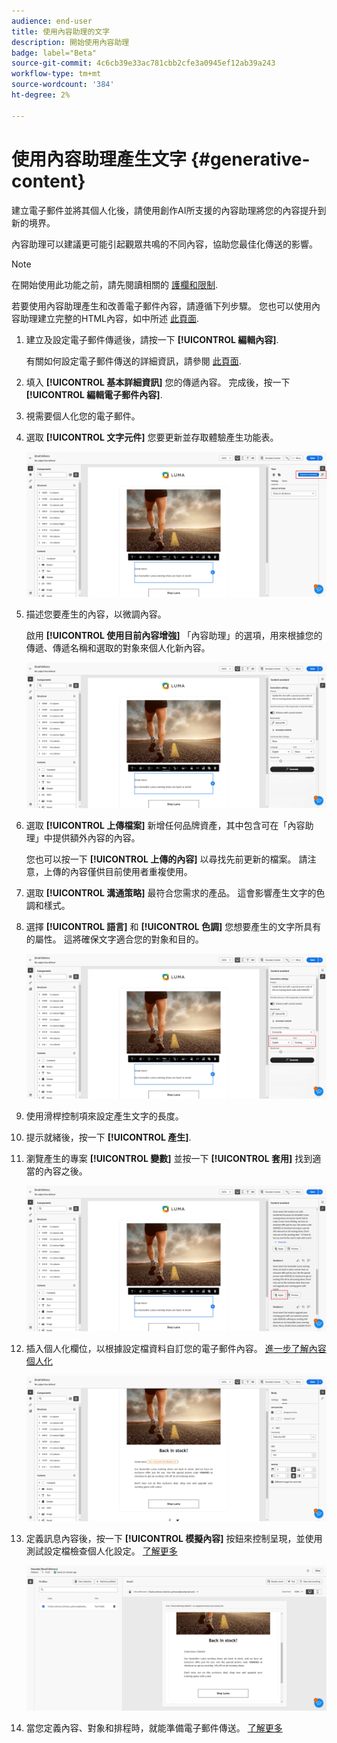 ```yaml
---
audience: end-user
title: 使用內容助理的文字
description: 開始使用內容助理
badge: label="Beta"
source-git-commit: 4c6cb39e33ac781cbb2cfe3a0945ef12ab39a243
workflow-type: tm+mt
source-wordcount: '384'
ht-degree: 2%

---
```



# 使用內容助理產生文字 {#generative-content}



建立電子郵件並將其個人化後，請使用創作AI所支援的內容助理將您的內容提升到新的境界。

內容助理可以建議更可能引起觀眾共鳴的不同內容，協助您最佳化傳送的影響。

>[!NOTE]
>
>在開始使用此功能之前，請先閱讀相關的 [護欄和限制](generative-gs.md#guardrails-and-limitations).

若要使用內容助理產生和改善電子郵件內容，請遵循下列步驟。 您也可以使用內容助理建立完整的HTML內容，如中所述 [此頁面](generative-email.md).

1. 建立及設定電子郵件傳遞後，請按一下 **[!UICONTROL 編輯內容]**.

   有關如何設定電子郵件傳送的詳細資訊，請參閱 [此頁面](../content/create-email-content.md).

1. 填入 **[!UICONTROL 基本詳細資訊]** 您的傳遞內容。 完成後，按一下 **[!UICONTROL 編輯電子郵件內容]**.

1. 視需要個人化您的電子郵件。

1. 選取 **[!UICONTROL 文字元件]** 您要更新並存取體驗產生功能表。

   ![](assets/text-genai-1.png)

1. 描述您要產生的內容，以微調內容。

   啟用 **[!UICONTROL 使用目前內容增強]** 「內容助理」的選項，用來根據您的傳遞、傳遞名稱和選取的對象來個人化新內容。

   ![](assets/text-genai-3.png)

1. 選取 **[!UICONTROL 上傳檔案]** 新增任何品牌資產，其中包含可在「內容助理」中提供額外內容的內容。

   您也可以按一下 **[!UICONTROL 上傳的內容]** 以尋找先前更新的檔案。 請注意，上傳的內容僅供目前使用者重複使用。

1. 選取 **[!UICONTROL 溝通策略]** 最符合您需求的產品。 這會影響產生文字的色調和樣式。

1. 選擇 **[!UICONTROL 語言]** 和 **[!UICONTROL 色調]** 您想要產生的文字所具有的屬性。 這將確保文字適合您的對象和目的。

   ![](assets/text-genai-4.png)

1. 使用滑桿控制項來設定產生文字的長度。

1. 提示就緒後，按一下 **[!UICONTROL 產生]**.

1. 瀏覽產生的專案 **[!UICONTROL 變數]** 並按一下 **[!UICONTROL 套用]** 找到適當的內容之後。

   ![](assets/text-genai-5.png)

1. 插入個人化欄位，以根據設定檔資料自訂您的電子郵件內容。 [進一步了解內容個人化](../personalization/personalize.md)

   ![](assets/text-genai-6.png)

1. 定義訊息內容後，按一下 **[!UICONTROL 模擬內容]** 按鈕來控制呈現，並使用測試設定檔檢查個人化設定。 [了解更多](../preview-test/preview-content.md)

   ![](assets/text-genai-7.png)

1. 當您定義內容、對象和排程時，就能準備電子郵件傳送。 [了解更多](../monitor/prepare-send.md)

